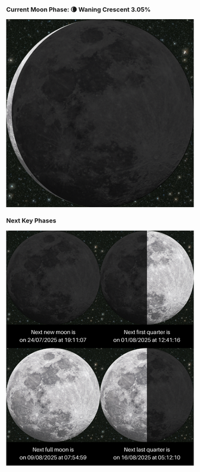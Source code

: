 ### Current Moon Phase: 🌘 Waning Crescent 3.05%
![Moon Phase](moonphase.png)
### Next Key Phases
![Gallery](gallery.png)